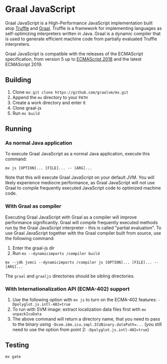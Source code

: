 # Graal JavaScript
Graal JavaScript is a High-Performance JavaScript implementation built atop [Truffle](https://github.com/graalvm/truffle) and [Graal](https://github.com/graalvm/graal-core).
Truffle is a framework for implementing languages as self-optimizing interpreters written in Java.
Graal is a dynamic compiler that is used to generate efficient machine code from partially evaluated Truffle interpreters.

Graal JavaScript is compatible with the releases of the ECMAScript specification, from version 5 up to [ECMAScript 2018](http://www.ecma-international.org/ecma-262/9.0/index.html) and the latest ECMAScript 2019.

## Building
1. Clone `mx`: `git clone https://github.com/graalvm/mx.git`
2. Append the `mx` directory to your `PATH`
3. Create a work directory and enter it
4. Clone graal-js
5. Run `mx build`

## Running
### As normal Java application
To execute Graal JavaScript as a normal Java application, execute this command:
```
mx js [OPTION]... [FILE]... -- [ARG]...
```
Note that this will execute Graal JavaScript on your default JVM.
You will likely experience mediocre performance, as Graal JavaScript will not use Graal to compile frequently executed JavaScript code to optimized machine code.

### With Graal as compiler
Executing Graal JavaScript with Graal as a compiler will improve performance significantly.
Graal will compile frequently executed methods run by the Graal JavaScript interpreter - this is called "partial evaluation".
To use Graal JavaScript together with the Graal compiler built from source, use the following command:

1. Enter the graal-js dir
2. Run `mx --dynamicimports /compiler build`
```
mx --jdk jvmci --dynamicimports /compiler js [OPTION]... [FILE]... -- [ARG]...
```

The `graal` and `graaljs` directories should be sibling directories.

### With Internationalization API (ECMA-402) support
1. Use the following option with `mx js` to turn on the ECMA-402 features: `-Dpolyglot.js.intl-402=true`
2. To run with SVM image: extract localization data files first with `mx unpackIcuData`
3. The above command will return a directory name, that you need to pass to the binary using `-Dcom.ibm.icu.impl.ICUBinary.dataPath=...` (you still need to use the option from point 2: `-Dpolyglot.js.intl-402=true`)

## Testing
```
mx gate
```

